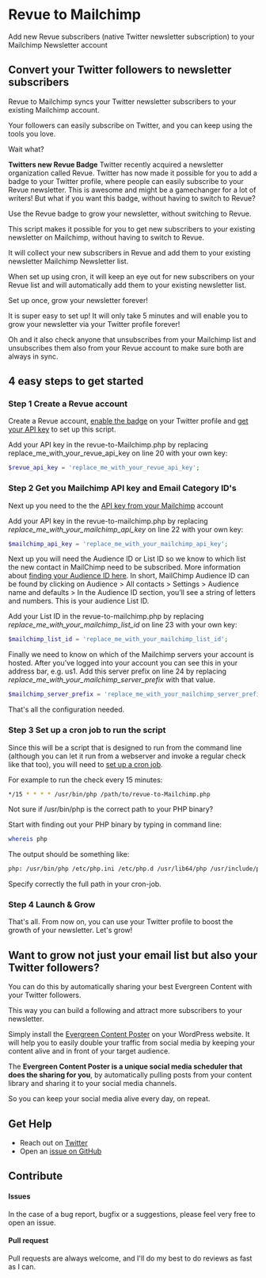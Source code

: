 # Revue to Mailchimp
Add new Revue subscribers (native Twitter newsletter subscription) to your Mailchimp Newsletter account

## Convert your Twitter followers to newsletter subscribers

Revue to Mailchimp syncs your Twitter newsletter subscribers to your existing Mailchimp account.

Your followers can easily subscribe on Twitter, and you can keep using the tools you love.

Wait what?

**Twitters new Revue Badge**
Twitter recently acquired a newsletter organization called Revue. Twitter has now made it possible for you to add a badge to your Twitter profile, where people can easily subscribe to your Revue newsletter. This is awesome and might be a gamechanger for a lot of writers! But what if you want this badge, without having to switch to Revue?

Use the Revue badge to grow your newsletter, without switching to Revue.

This script makes it possible for you to get new subscribers to your existing newsletter on Mailchimp, without having to switch to Revue.

It will collect your new subscribers in Revue and add them to your existing newsletter Mailchimp Newsletter list.

When set up using cron, it will keep an eye out for new subscribers on your Revue list and will automatically add them to your existing newsletter list.

Set up once, grow your newsletter forever!

It is super easy to set up! It will only take 5 minutes and will enable you to grow your newsletter via your Twitter profile forever!

Oh and it also check anyone that unsubscribes from your Mailchimp list and unsubscribes them also from your Revue account to make sure both are always in sync.


## 4 easy steps to get started
### Step 1 Create a Revue account
Create a Revue account, [enable the badge](http://help.getrevue.co/en/articles/5356115-how-to-show-your-newsletter-on-your-twitter-profile) on your Twitter profile and [get your API key](https://www.getrevue.co/app/integrations) to set up this script.

Add your API key in the revue-to-Mailchimp.php by replacing replace_me_with_your_revue_api_key on line 20 with your own key:

```php
$revue_api_key = 'replace_me_with_your_revue_api_key';
```

### Step 2 Get you Mailchimp API key and Email Category ID's
Next up you need to the the [API key from your Mailchimp](https://us1.admin.mailchimp.com/account/api/) account

Add your API key in the revue-to-mailchimp.php by replacing *replace_me_with_your_mailchimp_api_key* on line 22 with your own key:

```php
$mailchimp_api_key = 'replace_me_with_your_mailchimp_api_key';
```

Next up you will need the Audience ID or List ID so we know to which list the new contact in MailChimp need to be subscribed. More information about [finding your Audience ID here](https://mailchimp.com/en-gb/help/find-audience-id). In short, MailChimp Audience ID can be found by clicking on Audience > All contacts > Settings > Audience name and defaults > In the Audience ID section, you’ll see a string of letters and numbers. This is your audience List ID.

Add your List ID in the revue-to-mailchimp.php by replacing *replace_me_with_your_mailchimp_list_id* on line 23 with your own key:

```php
$mailchimp_list_id = 'replace_me_with_your_mailchimp_list_id';
```

Finally we need to know on which of the Mailchimp servers your account is hosted. After you've logged into your account you can see this in your address bar, e.g. us1. Add this server prefix on line 24 by replacing *replace_me_with_your_mailchimp_server_prefix* with that value.

```php
$mailchimp_server_prefix = 'replace_me_with_your_mailchimp_server_prefix';
```

That's all the configuration needed.

### Step 3 Set up a cron job to run the script

Since this will be a script that is designed to run from the command line (although you can let it run from a webserver and invoke a regular check like that too), you will need to [set up a cron job](https://askubuntu.com/questions/2368/how-do-i-set-up-a-cron-job).

For example to run the check every 15 minutes:

``` bash
*/15 * * * * /usr/bin/php /path/to/revue-to-Mailchimp.php
```

Not sure if /usr/bin/php is the correct path to your PHP binary?

Start with finding out your PHP binary by typing in command line:

``` bash
whereis php
```

The output should be something like:

``` bash
php: /usr/bin/php /etc/php.ini /etc/php.d /usr/lib64/php /usr/include/php /usr/share/php /usr/share/man/man1/php.1.gz
```

Specify correctly the full path in your cron-job.

### Step 4 Launch & Grow
That's all. From now on, you can use your Twitter profile to boost the growth of your newsletter. Let's grow!

## Want to grow not just your email list but also your Twitter followers?
You can do this by automatically sharing your best Evergreen Content with your Twitter followers.

This way you can build a following and attract more subscribers to your newsletter.

Simply install the [Evergreen Content Poster](https://www.evergreencontentposter.io/) on your WordPress website. It will help you to easily double your traffic from social media by keeping your content alive and in front of your target audience.

The **Evergreen Content Poster is a unique social media scheduler that does the sharing for you**, by automatically pulling posts from your content library and sharing it to your social media channels.

So you can keep your social media alive every day, on repeat.

## Get Help

- Reach out on [Twitter](https://twitter.com/jcvangent)
- Open an [issue on GitHub](https://github.com/hansvangent/revue-to-mailchimp/issues/new)

## Contribute

#### Issues

In the case of a bug report, bugfix or a suggestions, please feel very free to open an issue.

#### Pull request

Pull requests are always welcome, and I'll do my best to do reviews as fast as I can.
